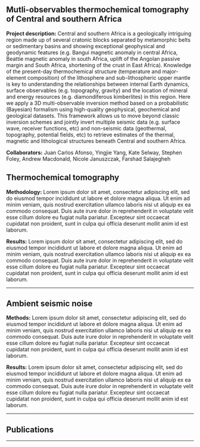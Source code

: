 ## Mutli-observables thermochemical tomography of Central and southern Africa


**Project description:** Central and southern Africa is a geologically intriguing region made up of several cratonic blocks separated by metamorphic belts or sedimentary basins and showing exceptional geophysical and geodynamic features (e.g. Bangui magnetic anomaly in central Africa, Beattie magnetic anomaly in south Africa, uplift of the Angolan passive margin and South Africa, shortening of the crust in East Africa). Knowledge of the present-day thermochemical structure (temperature and major-element composition) of the lithosphere and sub-lithospheric upper mantle is key to understanding the relationships between internal Earth dynamics, surface observables (e.g. topography, gravity) and the location of mineral and energy resources (e.g. diamondiferous kimberlites) in this region. Here we apply a 3D multi-observable inversion method based on a probabilistic (Bayesian) formalism using high-quality geophysical, geochemical and geological datasets. This framework allows us to move beyond classic inversion schemes and jointly invert multiple seismic data (e.g. surface wave, receiver functions, etc) and non-seismic data (geothermal, topography, potential fields, etc) to retrieve estimates of the thermal, magnetic and lithological structures beneath Central and southern Africa.

**Collaborators:** Juan Carlos Afonso, Yingjie Yang, Kate Selway, Stephen Foley, Andrew Macdonald, Nicole Januszczak, Farshad Salajegheh 

## Thermochemical tomography
**Methodology:** Lorem ipsum dolor sit amet, consectetur adipiscing elit, sed do eiusmod tempor incididunt ut labore et dolore magna aliqua. Ut enim ad minim veniam, quis nostrud exercitation ullamco laboris nisi ut aliquip ex ea commodo consequat. Duis aute irure dolor in reprehenderit in voluptate velit esse cillum dolore eu fugiat nulla pariatur. Excepteur sint occaecat cupidatat non proident, sunt in culpa qui officia deserunt mollit anim id est laborum.

**Results:** Lorem ipsum dolor sit amet, consectetur adipiscing elit, sed do eiusmod tempor incididunt ut labore et dolore magna aliqua. Ut enim ad minim veniam, quis nostrud exercitation ullamco laboris nisi ut aliquip ex ea commodo consequat. Duis aute irure dolor in reprehenderit in voluptate velit esse cillum dolore eu fugiat nulla pariatur. Excepteur sint occaecat cupidatat non proident, sunt in culpa qui officia deserunt mollit anim id est laborum.

---

## Ambient seismic noise
**Methods:** Lorem ipsum dolor sit amet, consectetur adipiscing elit, sed do eiusmod tempor incididunt ut labore et dolore magna aliqua. Ut enim ad minim veniam, quis nostrud exercitation ullamco laboris nisi ut aliquip ex ea commodo consequat. Duis aute irure dolor in reprehenderit in voluptate velit esse cillum dolore eu fugiat nulla pariatur. Excepteur sint occaecat cupidatat non proident, sunt in culpa qui officia deserunt mollit anim id est laborum.

**Results:** Lorem ipsum dolor sit amet, consectetur adipiscing elit, sed do eiusmod tempor incididunt ut labore et dolore magna aliqua. Ut enim ad minim veniam, quis nostrud exercitation ullamco laboris nisi ut aliquip ex ea commodo consequat. Duis aute irure dolor in reprehenderit in voluptate velit esse cillum dolore eu fugiat nulla pariatur. Excepteur sint occaecat cupidatat non proident, sunt in culpa qui officia deserunt mollit anim id est laborum.

---

## Publications


---
